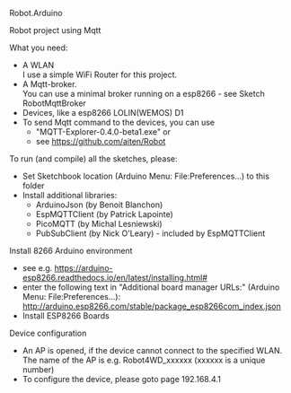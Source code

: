 Robot.Arduino

Robot project using Mqtt

What you need:

* A WLAN  
  I use a simple WiFi Router for this project.
* A Mqtt-broker.  
  You can use a minimal broker running on a esp8266 - see Sketch RobotMqttBroker
* Devices, like a esp8266 LOLIN(WEMOS) D1
* To send Mqtt command to the devices, you can use  
  * "MQTT-Explorer-0.4.0-beta1.exe" or
  * see https://github.com/aiten/Robot
  

To run (and compile) all the sketches, please:

* Set Sketchbook location (Arduino Menu: File:Preferences...) to this folder
* Install additional libraries:
  * ArduinoJson (by Benoit Blanchon)
  * EspMQTTClient (by Patrick Lapointe)
  * PicoMQTT (by Michal Lesniewski)
  * PubSubClient (by Nick O'Leary) - included by EspMQTTClient

Install 8266 Arduino environment

* see e.g. https://arduino-esp8266.readthedocs.io/en/latest/installing.html#
* enter the following text in "Additional board manager URLs:" (Arduino Menu: File:Preferences...):  http://arduino.esp8266.com/stable/package_esp8266com_index.json
* Install ESP8266 Boards

Device configuration
* An AP is opened, if the device cannot connect to the specified WLAN.  
  The name of the AP is e.g. Robot4WD_xxxxxx (xxxxxx is a unique number)
* To configure the device, please goto page 192.168.4.1  
